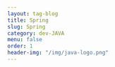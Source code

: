 ```yaml
---
layout: tag-blog
title: Spring
slug: Spring
category: dev-JAVA
menu: false
order: 1
header-img: "/img/java-logo.png"
---
```

